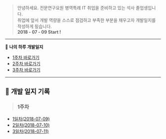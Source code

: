 > 안녕하세요. 전문연구요원 병역특례 IT 취업을  준비하고 있는 석사 졸업생입니다. <br>
취업에 앞서 개발 역량을 스스로 점검하고 부족한 부분을 채우고자 개발일지를 작성하게 됬습니다.<br>
**2018 - 07 - 09 Start !**
---
:memo: **나의 하루 개발일지**
- [1주차 바로가기](#1)
- [2주차 바로가기](#2)
- [3주차 바로가기](#3)


---


:memo: 개발 일지 기록 
---------------

> <h3 id=1>1주차</h3>
- [1일차(2018-07-09)]()
- [2일차(2018-07-10)]()
- [3일차(2018-07-11)]()

